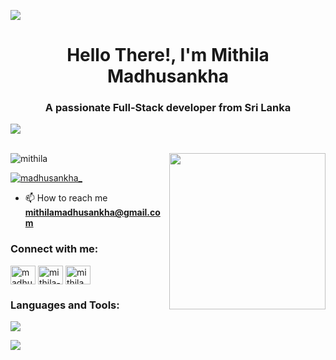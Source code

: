 ![](https://github.com/halfrost/halfrost/blob/master/icons/header_.png)

<h1 align="center">Hello There!, I'm Mithila Madhusankha</h1>
<h3 align="center">A passionate Full-Stack developer from Sri Lanka</h3>


 <img src="https://user-images.githubusercontent.com/73097560/115834477-dbab4500-a447-11eb-908a-139a6edaec5c.gif"><br><br>

 <picture> <img align="right" src="https://github.com/7oSkaaa/7oSkaaa/blob/main/Images/Right_Side.gif?raw=true" width = 250px></picture>

<p align="left"> <img src="https://komarev.com/ghpvc/?username=mithila&label=Profile%20views&color=0e75b6&style=flat" alt="mithila" /> </p>

<p align="left"> <a href="https://twitter.com/madhusankha_" target="blank"><img src="https://img.shields.io/twitter/follow/madhusankha_?logo=twitter&style=for-the-badge" alt="madhusankha_" /></a> </p>

- 📫 How to reach me **mithilamadhusankha@gmail.com**


 
<h3 align="left">Connect with me:</h3>
<p align="left">
<a href="https://twitter.com/madhusankha_" target="blank"><img align="center" src="https://raw.githubusercontent.com/rahuldkjain/github-profile-readme-generator/master/src/images/icons/Social/twitter.svg" alt="madhusankha_" height="30" width="40" /></a>
<a href="https://linkedin.com/in/mithila-madhusankha-052a42299" target="blank"><img align="center" src="https://raw.githubusercontent.com/rahuldkjain/github-profile-readme-generator/master/src/images/icons/Social/linked-in-alt.svg" alt="mithila-madhusankha-052a42299" height="30" width="40" /></a>
<a href="https://instagram.com/mithila_madhusankha" target="blank"><img align="center" src="https://raw.githubusercontent.com/rahuldkjain/github-profile-readme-generator/master/src/images/icons/Social/instagram.svg" alt="mithila_madhusankha" height="30" width="40" /></a>
</p>

<h3 align="left">Languages and Tools:</h3>

<p align="left">
  <a href="https://skillicons.dev">
    <img src="https://skillicons.dev/icons?i=git,aws,c,css,cs,discord,docker,postgres,prisma,dynamodb,express,figma,firebase,redis,github,html,java,js,linux,flutter,md,materialui,nginx,dotnet,mongodb,mysql,nextjs,nodejs,postman,py,react,redux,tailwind,ts,vscode,csharp&perline=19" />
  </a>
</p>



 <img src="https://user-images.githubusercontent.com/73097560/115834477-dbab4500-a447-11eb-908a-139a6edaec5c.gif"><br><br>
